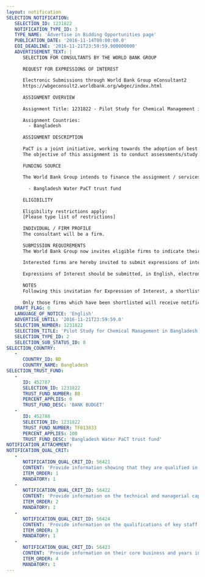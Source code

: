 ```yaml
---
layout: notification
SELECTION_NOTIFICATION: 
   SELECTION_ID: 1231822
   NOTIFICATION_TYPE_ID: 3
   TYPE_NAME: 'Advertise in Bidding Opportunities page'
   PUBLICATION_DATE: '2016-11-14T00:00:00.0'
   EOI_DEADLINE: '2016-11-21T23:59:59.900000000'
   ADVERTISEMENT_TEXT: |
      SELECTION FOR CONSULTANTS BY THE WORLD BANK GROUP
      
      REQUEST FOR EXPRESSIONS OF INTEREST
      
      Electronic Submissions through World Bank Group eConsultant2
      https://wbgeconsult2.worldbank.org/wbgec/index.html
      
      ASSIGNMENT OVERVIEW
      
      Assignment Title: 1231822 - Pilot Study for Chemical Management in Bangladesh Textile Sector
      
      Assignment Countries:
        - Bangladesh
      
      ASSIGNMENT DESCRIPTION
      
      PaCT is a joint initiative, working towards the adoption of best practices in the textile wet processing sector (washing, dyeing and finishing (WDF) units). PaCT is now planning to commission a pilot project on chemical management for textile factories in Bangladesh (which includes wet dying finishing units, garments, denim mills, denim washing, sweater, etc), in line with the Zero Discharge of Hazardous Chemicals (ZDHC) initiative. The pilot project aims to provide advisory services to textile factories, catering to the process of reaching the goal of commitment to the ZDHC initiative.
      The objective of this assignment is to conduct assessments/study at 10 textile factories in Bangladesh, based on the ZDHC audit protocol, to provide technical advisory services in selecting chemicals and process optimization, and to evaluate wastewater treatment practices. Based on the results from this pilot project, the PaCT program plans to deliver chemical management advisory services on a global scale.
      
      FUNDING SOURCE
      
      The World Bank Group intends to finance the assignment / services described below under the following:
        
        - Bangladesh Water PaCT trust fund
      
      ELIGIBILITY
      
      Eligibility restrictions apply:
      [Please type list of restrictions]
      
      INDIVIDUAL / FIRM PROFILE
      The consultant will be a firm. 
      
      SUBMISSION REQUIREMENTS
      The World Bank Group now invites eligible firms to indicate their interest in providing the services.  Interested firms must provide information indicating that they are qualified to perform the services (brochures, description of similar assignments, experience in similar conditions, availability of appropriate skills among staff, etc. for firms; CV and cover letter for individuals).  Please note that the total size of all attachments should be less than 5MB.  Consultants may associate to enhance their qualifications.
      
      Interested firms are hereby invited to submit expressions of interest.
      
      Expressions of Interest should be submitted, in English, electronically through World Bank Group eConsultant2 (https://wbgeconsult2.worldbank.org/wbgec/index.html)
      
      NOTES
      Following this invitation for Expression of Interest, a shortlist of qualified firms will be formally invited to submit proposals. Shortlisting and selection will be subject to the availability of funding.
      
      Only those firms which have been shortlisted will receive notification. No debrief will be provided to firms which have not been shortlisted.
   DRAFT_FLAG: 0
   LANGUAGE_OF_NOTICE: 'English'
   ADVERTISE_UNTIL: '2016-11-21T23:59:59.0'
   SELECTION_NUMBER: 1231822
   SELECTION_TITLE: 'Pilot Study for Chemical Management in Bangladesh Textile Sector'
   SELECTION_TYPE_ID: 2
   SELECTION_SUB_STATUS_ID: 8
SELECTION_COUNTRY: 
   - 
      COUNTRY_ID: BD
      COUNTRY_NAME: Bangladesh
SELECTION_TRUST_FUND: 
   - 
      ID: 452787
      SELECTION_ID: 1231822
      TRUST_FUND_NUMBER: BB
      PERCENT_APPLIES: 0
      TRUST_FUND_DESC: 'BANK BUDGET'
   - 
      ID: 452788
      SELECTION_ID: 1231822
      TRUST_FUND_NUMBER: TF013833
      PERCENT_APPLIES: 100
      TRUST_FUND_DESC: 'Bangladesh Water PaCT trust fund'
NOTIFICATION_ATTACHMENT: 
NOTIFICATION_QUAL_CRIT: 
   - 
      NOTIFICATION_QUAL_CRIT_ID: 56421
      CONTENT: 'Provide information showing that they are qualified in the field of the assignment. Minimum 3-5 years experience'
      ITEM_ORDER: 1
      MANDATORY: 1
   - 
      NOTIFICATION_QUAL_CRIT_ID: 56422
      CONTENT: 'Provide information on the technical and managerial capabilities of the firm.'
      ITEM_ORDER: 2
      MANDATORY: 1
   - 
      NOTIFICATION_QUAL_CRIT_ID: 56424
      CONTENT: 'Provide information on the qualifications of key staff: Senior 10+ years of experience and Junior 3-5 years experience in working on chemical management in the textile sector; experience in Bangladesh is desirable for the team leader; the team members should comprise of chemical,/ process engineer and textile engineer with sound knowledge about ETP; Knowledge about ZDHC, Reach, Blue Sign, ChemSec, Higgs Index and Interactive training skills is required'
      ITEM_ORDER: 3
      MANDATORY: 1
   - 
      NOTIFICATION_QUAL_CRIT_ID: 56423
      CONTENT: 'Provide information on their core business and years in business.'
      ITEM_ORDER: 4
      MANDATORY: 1
---
```

